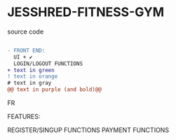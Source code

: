 # JESSHRED-FITNESS-GYM
source code
```diff

- FRONT END:
  UI + ✔
  LOGIN/LOGOUT FUNCTIONS
+ text in green
! text in orange
# text in gray
@@ text in purple (and bold)@@
```
FR

FEATURES: 


REGISTER/SINGUP FUNCTIONS
PAYMENT FUNCTIONS


